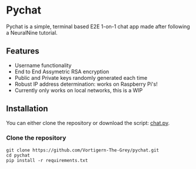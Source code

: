 # Pychat
Pychat is a simple, terminal based E2E 1-on-1 chat app made after following a NeuralNine tutorial.

## Features
* Username functionality
* End to End Assymetric RSA encryption
* Public and Private keys randomly generated each time
* Robust IP address determination: works on Raspberry Pi's!
* Currently only works on local networks, this is a WIP

## Installation
You can either clone the repository or download the script: [chat.py](/src/chat.py).

### Clone the repository
```
git clone https://github.com/Vortigern-The-Grey/pychat.git
cd pychat
pip install -r requirements.txt
```


